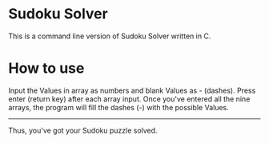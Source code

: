 Sudoku Solver
=============
This is a command line version of Sudoku Solver written in C.

How to use
============
Input the Values in array as numbers and blank Values as - (dashes).
Press enter (return key) after each array input. Once you've entered all the nine arrays, the program will fill the dashes (-) with the possible Values.
*********************************************************
Thus, you've got your Sudoku puzzle solved. 

